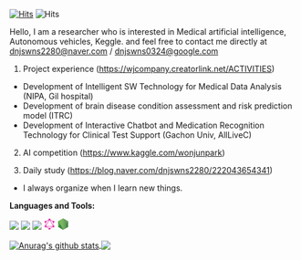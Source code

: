 [![Hits](https://hits.seeyoufarm.com/api/count/incr/badge.svg?url=https://github.com/WonJunPark)](https://hits.seeyoufarm.com) ![Hits](https://img.shields.io/github/followers/WonJunPark?label=Follow)

Hello, I am a researcher who is interested in Medical artificial intelligence, Autonomous vehicles, Keggle.
and feel free to contact me directly at dnjswns2280@naver.com / dnjswns0324@google.com

1. Project experience (https://wjcompany.creatorlink.net/ACTIVITIES)
- Development of Intelligent SW Technology for Medical Data Analysis (NIPA, Gil hospital)
- Development of brain disease condition assessment and risk prediction model (ITRC)
- Development of Interactive Chatbot and Medication Recognition Technology for Clinical Test Support (Gachon Univ, AllLiveC)

2. AI competition (https://www.kaggle.com/wonjunpark)

3. Daily study (https://blog.naver.com/dnjswns2280/222043654341)
- I always organize when I learn new things.

**Languages and Tools:**  

<code><img height="50" src="https://upload.wikimedia.org/wikipedia/commons/thumb/c/c3/Python-logo-notext.svg/110px-Python-logo-notext.svg.png"></code>
<code><img height="50" src="http://wiki.hash.kr/images/thumb/3/37/%ED%85%90%EC%84%9C%ED%94%8C%EB%A1%9C_%EB%A1%9C%EA%B3%A0.png/200px-%ED%85%90%EC%84%9C%ED%94%8C%EB%A1%9C_%EB%A1%9C%EA%B3%A0.png"></code>
<code><img height="50" src="https://upload.wikimedia.org/wikipedia/commons/thumb/c/c6/PyTorch_logo_black.svg/220px-PyTorch_logo_black.svg.png"></code>
<code><img height="20" src="https://raw.githubusercontent.com/github/explore/5c058a388828bb5fde0bcafd4bc867b5bb3f26f3/topics/graphql/graphql.png"></code>
<code><img height="20" src="https://raw.githubusercontent.com/github/explore/80688e429a7d4ef2fca1e82350fe8e3517d3494d/topics/nodejs/nodejs.png"></code>    

<a href="https://github.com/WonJunPark/github-readme-stats">
  <img align="center" src="https://github-readme-stats.anuraghazra1.vercel.app/api?username=WonJunPark&show_icons=true&include_all_commits=true&theme=material-palenight" alt="Anurag's github stats" />
</a>
<a href="https://github.com/WonjunPark/github-readme-stats">
  <!-- Change the `github-readme-stats.anuraghazra1.vercel.app` to `github-readme-stats.vercel.app`  -->
  <img align="center" src="https://github-readme-stats.anuraghazra1.vercel.app/api/top-langs/?username=WonJunPark&layout=compact&theme=material-palenight" />
</a>

